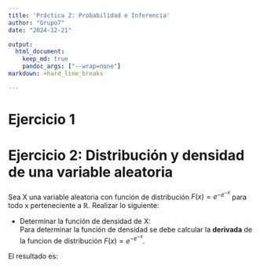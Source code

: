 ```yaml
---
title: 'Práctica 2: Probabilidad e Inferencia'
author: "Grupo7"
date: "2024-12-21"

output: 
  html_document:
    keep_md: true
    pandoc_args: ["--wrap=none"]
markdown: +hard_line_breaks

---
```




# Ejercicio 1





# Ejercicio 2: Distribución y densidad de una variable aleatoria 
Sea X una variable aleatoria con función de distribución $F(x) = e^{-e^{-x}}$ para todo x perteneciente a $\mathbb{R}$. Realizar lo siguiente:

* Determinar la función de densidad de X:  
Para determinar la función de densidad se debe calcular la **derivada** de la funcion de distribución $F(x) = e^{-e^{-x}}$.  

El resultado es: 







